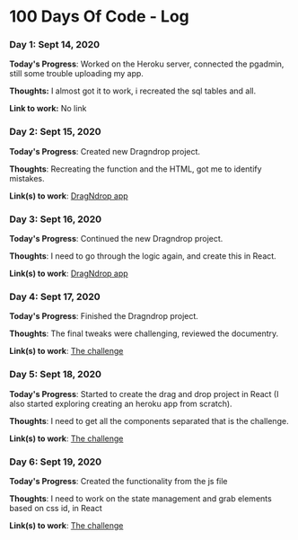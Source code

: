 # 100 Days Of Code - Log

### Day 1: Sept 14, 2020 

**Today's Progress**: Worked on the Heroku server, connected the pgadmin,  still some trouble uploading my app.

**Thoughts:** I almost got it to work, i recreated the sql tables and all.

**Link to work:** No link


### Day 2: Sept 15, 2020 

**Today's Progress**: Created new Dragndrop project.

**Thoughts**: Recreating the function and the HTML, got me to identify mistakes.

**Link(s) to work**: [DragNdrop app](https://github.com/SharonTahar/DragnDrop)


### Day 3: Sept 16, 2020 

**Today's Progress**: Continued the new Dragndrop project.

**Thoughts**: I need to go through the logic again, and create this in React.

**Link(s) to work**: [DragNdrop app](https://github.com/SharonTahar/DragnDrop)


### Day 4: Sept 17, 2020 

**Today's Progress**: Finished the Dragndrop project.

**Thoughts**: The final tweaks were challenging, reviewed the documentry.

**Link(s) to work**: [The challenge](https://github.com/SharonTahar/100-days-of-code/tree/mychallenge)


### Day 5: Sept 18, 2020 

**Today's Progress**: Started to create the drag and drop project in React (I also started exploring creating an heroku app from scratch).

**Thoughts**: I need to get all the components separated that is the challenge.

**Link(s) to work**: [The challenge](https://github.com/SharonTahar/100-days-of-code/tree/mychallenge)

### Day 6: Sept 19, 2020 

**Today's Progress**: Created the functionality from the js file

**Thoughts**: I need to work on the state management and grab elements based on css id, in React

**Link(s) to work**: [The challenge](https://github.com/SharonTahar/100-days-of-code/tree/mychallenge)
